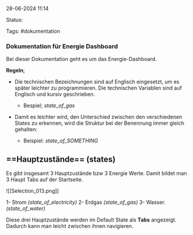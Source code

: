 28-06-2024 11:14

Status:

Tags: #dokumentation

### Dokumentation für Energie Dashboard

Bei dieser Dokumentation geht es um das Energie-Dashboard. 

**Regeln**;
* Die technischen Bezeichnungen sind auf Englisch eingesetzt, um es später leichter zu programmieren. Die technischen Variablen sind auf Englisch und kursiv geschrieben. 
	* Bespiel; *state_of_gas*

* Damit es leichter wird, den Unterschied zwischen den verschiedenen States zu erkennen, wird die Struktur bei der Benennung immer gleich gehalten:
	* Beispiel: _state_of_SOMETHING_


## ==Hauptzustände== (states)

Es gibt insgesamt 3 Hauptzustände bzw 3 Energie Werte.
Damit bildet man 3 Haupt Tabs auf der Startseite.

![[Selection_013.png]]

1- Strom *(state_of_electricity)*
2- Erdgas *(state_of_gas)*
3- Wasser. *(state_of_water)*

Diese drei Hauptzustände werden im Default State als **Tabs** angezeigt. Dadurch kann man leicht zwischen ihnen navigieren.

